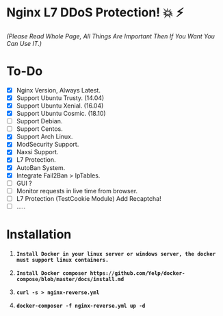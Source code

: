 # Nginx L7 DDoS Protection! :boom: :zap:
*(Please Read Whole Page, All Things Are Important Then If You Want You Can Use IT.)*

# To-Do

- [x] Nginx Version, Always Latest.
- [x] Support Ubuntu Trusty. (14.04)
- [x] Support Ubuntu Xenial. (16.04)
- [x] Support Ubuntu Cosmic. (18.10)
- [ ] Support Debian.
- [ ] Support Centos.
- [x] Support Arch Linux.
- [x] ModSecurity Support.
- [x] Naxsi Support.
- [x] L7 Protection.
- [x] AutoBan System.
- [x] Integrate Fail2Ban > IpTables.
- [ ] GUI ?
- [ ] Monitor requests in live time from browser.
- [ ] L7 Protection (TestCookie Module) Add Recaptcha!
- [ ] .....

# Installation

1. **`Install Docker in your linux server or windows server, the docker must support linux containers.`**

2. **`Install Docker composer https://github.com/Yelp/docker-compose/blob/master/docs/install.md`**

3. **`curl -s > nginx-reverse.yml`**

4. **`docker-composer -f nginx-reverse.yml up -d`**


